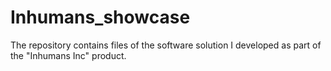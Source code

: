 # Inhumans_showcase
The repository contains files of the software solution I developed as part of the "Inhumans Inc" product.
